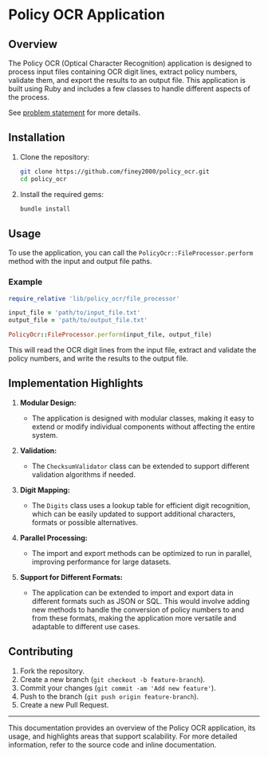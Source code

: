 # Policy OCR Application

## Overview

The Policy OCR (Optical Character Recognition) application is designed to process input files containing OCR digit lines, extract policy numbers, validate them, and export the results to an output file. This application is built using Ruby and includes a few classes to handle different aspects of the process.

See [problem statement](problem_statement.md) for more details.

## Installation

1. Clone the repository:
   ```sh
   git clone https://github.com/finey2000/policy_ocr.git
   cd policy_ocr
   ```

2. Install the required gems:
   ```sh
   bundle install
   ```

## Usage

To use the application, you can call the `PolicyOcr::FileProcessor.perform` method with the input and output file paths.

### Example

```ruby
require_relative 'lib/policy_ocr/file_processor'

input_file = 'path/to/input_file.txt'
output_file = 'path/to/output_file.txt'

PolicyOcr::FileProcessor.perform(input_file, output_file)
```

This will read the OCR digit lines from the input file, extract and validate the policy numbers, and write the results to the output file.

## Implementation Highlights

1. **Modular Design:**
   - The application is designed with modular classes, making it easy to extend or modify individual components without affecting the entire system.

2. **Validation:**
   - The `ChecksumValidator` class can be extended to support different validation algorithms if needed.

3. **Digit Mapping:**
   - The `Digits` class uses a lookup table for efficient digit recognition, which can be easily updated to support additional characters, formats or possible alternatives.

4. **Parallel Processing:**
   - The import and export methods can be optimized to run in parallel, improving performance for large datasets.

5. **Support for Different Formats:**
   - The application can be extended to import and export data in different formats such as JSON or SQL. This would involve adding new methods to handle the conversion of policy numbers to and from these formats, making the application more versatile and adaptable to different use cases.

## Contributing

1. Fork the repository.
2. Create a new branch (`git checkout -b feature-branch`).
3. Commit your changes (`git commit -am 'Add new feature'`).
4. Push to the branch (`git push origin feature-branch`).
5. Create a new Pull Request.

---

This documentation provides an overview of the Policy OCR application, its usage, and highlights areas that support scalability. For more detailed information, refer to the source code and inline documentation.